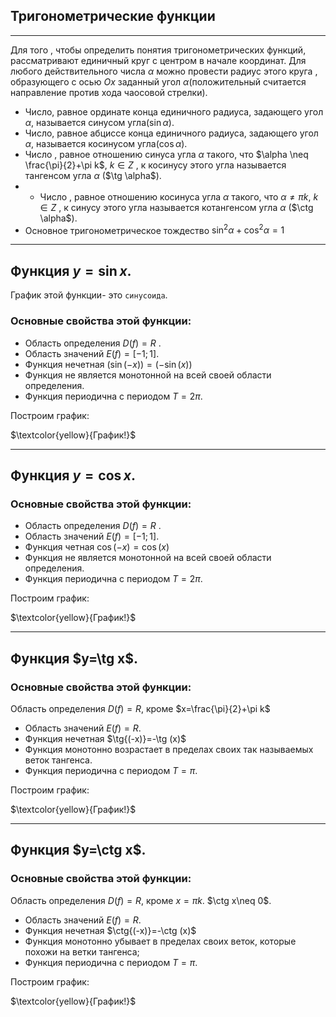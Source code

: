 ## Тригонометрические функции
***
Для того , чтобы определить понятия тригонометрических функций, рассматривают единичный круг с центром в начале координат. Для любого действительного числа $\alpha$  можно провести радиус этого круга , образующего с осью $Ox$ заданный угол $\alpha$(положительный считается направление против хода чаосовой стрелки). 
- Число, равное ординате конца единичного радиуса, задающего угол $\alpha$, называется  синусом угла($\sin{\alpha}$).
- Число, равное абциссе конца единичного радиуса, задающего угол $\alpha$, называется  косинусом угла($\cos{\alpha}$).
- Число , равное отношению синуса угла $\alpha$ такого, что $\alpha \neq \frac{\pi}{2}+\pi k$, $k \in Z$ , к косинусу этого угла называется тангенсом угла $\alpha$  ($\tg \alpha$).
- - Число , равное отношению косинуса угла $\alpha$ такого, что $\alpha \neq \pi k$, $k \in Z$ , к синусу этого угла называется котангенсом угла $\alpha$  ($\ctg \alpha$).
- Основное тригонометрическое тождество $\sin^2 \alpha + \cos ^2 \alpha =1$

***
## Функция $y=\sin x$.

График этой функции- это `синусоида`.
### Основные свойства этой функции:
- Область определения $D(f)=R$ .
- Область значений $E(f)=[-1;1]$.
- Функция нечетная $(\sin{(-x)})=(-\sin (x) )$
- Функция не является монотонной на всей своей области определения.
- Функция периодична с периодом $T=2\pi$.

Построим график:

$\textcolor{yellow}{График!}$

***
## Функция $y=\cos x$.

### Основные свойства этой функции:
- Область определения $D(f)=R$ .
- Область значений $E(f)=[-1;1]$.
- Функция четная $\cos{(-x)}=\cos (x)$
- Функция не является монотонной на всей своей области определения.
- Функция периодична с периодом $T=2\pi$.

Построим график:

$\textcolor{yellow}{График!}$

***
## Функция $y=\tg x$.

### Основные свойства этой функции:
Область определения $D(f)=R$, кроме $x=\frac{\pi}{2}+\pi k$
- Область значений $E(f)=R$.
- Функция нечетная $\tg{(-x)}=-\tg (x)$
- Функция монотонно возрастает в пределах своих так называемых веток тангенса.
- Функция периодична с периодом $T=\pi$.

Построим график:

$\textcolor{yellow}{График!}$

***
## Функция $y=\ctg x$.

### Основные свойства этой функции:
Область определения $D(f)=R$, кроме  $x=\pi k$. $\ctg x\neq 0$.
- Область значений $E(f)=R$.
- Функция нечетная $\ctg{(-x)}=-\ctg (x)$
- Функция монотонно убывает в пределах своих веток, которые похожи на ветки тангенса;
- Функция периодична с периодом $T=\pi$.

Построим график:

$\textcolor{yellow}{График!}$

